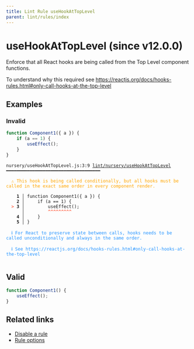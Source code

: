 ```yaml
---
title: Lint Rule useHookAtTopLevel
parent: lint/rules/index
---
```


# useHookAtTopLevel (since v12.0.0)

Enforce that all React hooks are being called from the Top Level
component functions.

To understand why this required see https://reactjs.org/docs/hooks-rules.html#only-call-hooks-at-the-top-level

## Examples

### Invalid

```jsx
function Component1({ a }) {
    if (a == 1) {
        useEffect();
    }
}
```

<pre class="language-text"><code class="language-text">nursery/useHookAtTopLevel.js:3:9 <a href="https://docs.rome.tools/lint/rules/useHookAtTopLevel">lint/nursery/useHookAtTopLevel</a> ━━━━━━━━━━━━━━━━━━━━━━━━━━━━━━━━━━━━

<strong><span style="color: Orange;">  </span></strong><strong><span style="color: Orange;">⚠</span></strong> <span style="color: Orange;">This hook is being called conditionally, but all hooks must be called in the exact same order in every component render.</span>
  
    <strong>1 │ </strong>function Component1({ a }) {
    <strong>2 │ </strong>    if (a == 1) {
<strong><span style="color: Tomato;">  </span></strong><strong><span style="color: Tomato;">&gt;</span></strong> <strong>3 │ </strong>        useEffect();
   <strong>   │ </strong>        <strong><span style="color: Tomato;">^</span></strong><strong><span style="color: Tomato;">^</span></strong><strong><span style="color: Tomato;">^</span></strong><strong><span style="color: Tomato;">^</span></strong><strong><span style="color: Tomato;">^</span></strong><strong><span style="color: Tomato;">^</span></strong><strong><span style="color: Tomato;">^</span></strong><strong><span style="color: Tomato;">^</span></strong><strong><span style="color: Tomato;">^</span></strong>
    <strong>4 │ </strong>    }
    <strong>5 │ </strong>}
  
<strong><span style="color: rgb(38, 148, 255);">  </span></strong><strong><span style="color: rgb(38, 148, 255);">ℹ</span></strong> <span style="color: rgb(38, 148, 255);">For React to preserve state between calls, hooks needs to be called unconditionally and always in the same order.</span>
  
<strong><span style="color: rgb(38, 148, 255);">  </span></strong><strong><span style="color: rgb(38, 148, 255);">ℹ</span></strong> <span style="color: rgb(38, 148, 255);">See https://reactjs.org/docs/hooks-rules.html#only-call-hooks-at-the-top-level</span>
  
</code></pre>

## Valid

```jsx
function Component1() {
    useEffect();
}
```

## Related links

- [Disable a rule](/linter/#disable-a-lint-rule)
- [Rule options](/linter/#rule-options)
